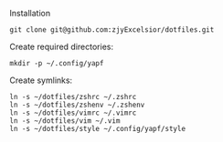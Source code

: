 Installation

    git clone git@github.com:zjyExcelsior/dotfiles.git

Create required directories:

    mkdir -p ~/.config/yapf

Create symlinks:

    ln -s ~/dotfiles/zshrc ~/.zshrc
    ln -s ~/dotfiles/zshenv ~/.zshenv
    ln -s ~/dotfiles/vimrc ~/.vimrc
    ln -s ~/dotfiles/vim ~/.vim
    ln -s ~/dotfiles/style ~/.config/yapf/style
